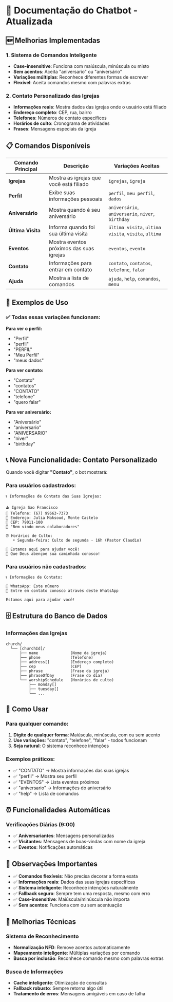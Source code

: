 # 🤖 Documentação do Chatbot - Atualizada

## 🆕 Melhorias Implementadas

### 1. Sistema de Comandos Inteligente
- **Case-insensitive**: Funciona com maiúscula, minúscula ou misto
- **Sem acentos**: Aceita "aniversario" ou "aniversário"
- **Variações múltiplas**: Reconhece diferentes formas de escrever
- **Flexível**: Aceita comandos mesmo com palavras extras

### 2. Contato Personalizado das Igrejas
- **Informações reais**: Mostra dados das igrejas onde o usuário está filiado
- **Endereço completo**: CEP, rua, bairro
- **Telefones**: Números de contato específicos
- **Horários de culto**: Cronograma de atividades
- **Frases**: Mensagens especiais da igreja

## 📋 Comandos Disponíveis

| Comando Principal | Descrição | Variações Aceitas |
|------------------|-----------|-------------------|
| **Igrejas** | Mostra as igrejas que você está filiado | `igrejas`, `igreja` |
| **Perfil** | Exibe suas informações pessoais | `perfil`, `meu perfil`, `dados` |
| **Aniversário** | Mostra quando é seu aniversário | `aniversário`, `aniversario`, `niver`, `birthday` |
| **Última Visita** | Informa quando foi sua última visita | `última visita`, `ultima visita`, `visita`, `ultima` |
| **Eventos** | Mostra eventos próximos das suas igrejas | `eventos`, `evento` |
| **Contato** | Informações para entrar em contato | `contato`, `contatos`, `telefone`, `falar` |
| **Ajuda** | Mostra a lista de comandos | `ajuda`, `help`, `comandos`, `menu` |

## 🔄 Exemplos de Uso

### ✅ Todas essas variações funcionam:

**Para ver o perfil:**
- "Perfil"
- "perfil" 
- "PERFIL"
- "Meu Perfil"
- "meus dados"

**Para ver contato:**
- "Contato"
- "contatos"
- "CONTATO"
- "telefone"
- "quero falar"

**Para ver aniversário:**
- "Aniversário"
- "aniversario"
- "ANIVERSARIO" 
- "niver"
- "birthday"

## 📞 Nova Funcionalidade: Contato Personalizado

Quando você digitar **"Contato"**, o bot mostrará:

### Para usuários cadastrados:
```
📞 Informações de Contato das Suas Igrejas:

⛪ Igreja Sao Francisco
📱 Telefone: (67) 99663-7373
📍 Endereço: Julia Maksoud, Monte Castelo
📮 CEP: 79011-100
💬 "Bem vindo meus colaboradores"

⏰ Horários de Culto:
   • Segunda-feira: Culto de segunda - 16h (Pastor Claudio)

🙏 Estamos aqui para ajudar você!
💒 Que Deus abençoe sua caminhada conosco!
```

### Para usuários não cadastrados:
```
📞 Informações de Contato:

📱 WhatsApp: Este número
🙏 Entre em contato conosco através deste WhatsApp

Estamos aqui para ajudar você!
```

## 🗄️ Estrutura do Banco de Dados

### Informações das Igrejas
```
church/
  └── [churchId]/
      ├── name              (Nome da igreja)
      ├── phone             (Telefone)
      ├── address[]         (Endereço completo)
      ├── cep               (CEP)
      ├── phrase            (Frase da igreja)
      ├── phraseOfDay       (Frase do dia)
      └── worshipSchedule   (Horários de culto)
          ├── monday[]
          ├── tuesday[]
          └── ...
```

## 🚀 Como Usar

### Para qualquer comando:
1. **Digite de qualquer forma**: Maiúscula, minúscula, com ou sem acento
2. **Use variações**: "contato", "telefone", "falar" - todos funcionam
3. **Seja natural**: O sistema reconhece intenções

### Exemplos práticos:
- ✅ "CONTATO" → Mostra informações das suas igrejas
- ✅ "perfil" → Mostra seu perfil
- ✅ "EVENTOS" → Lista eventos próximos
- ✅ "aniversario" → Informações do aniversário
- ✅ "help" → Lista de comandos

## ⏰ Funcionalidades Automáticas

### Verificações Diárias (9:00)
- ✅ **Aniversariantes**: Mensagens personalizadas
- ✅ **Visitantes**: Mensagens de boas-vindas com nome da igreja
- ✅ **Eventos**: Notificações automáticas

## 📝 Observações Importantes

- ✅ **Comandos flexíveis**: Não precisa decorar a forma exata
- ✅ **Informações reais**: Dados das suas igrejas específicas
- ✅ **Sistema inteligente**: Reconhece intenções naturalmente
- ✅ **Fallback seguro**: Sempre tem uma resposta, mesmo com erro
- ✅ **Case-insensitive**: Maiúscula/minúscula não importa
- ✅ **Sem acentos**: Funciona com ou sem acentuação

## 🎯 Melhorias Técnicas

### Sistema de Reconhecimento
- **Normalização NFD**: Remove acentos automaticamente
- **Mapeamento inteligente**: Múltiplas variações por comando
- **Busca por inclusão**: Reconhece comando mesmo com palavras extras

### Busca de Informações
- **Cache inteligente**: Otimização de consultas
- **Fallback robusto**: Sempre retorna algo útil
- **Tratamento de erros**: Mensagens amigáveis em caso de falha

